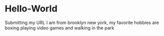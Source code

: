 # Hello-World
Submitting my URL 
I am from brooklyn new york, my favorite hobbies are boxing playing video games and walking in the park
